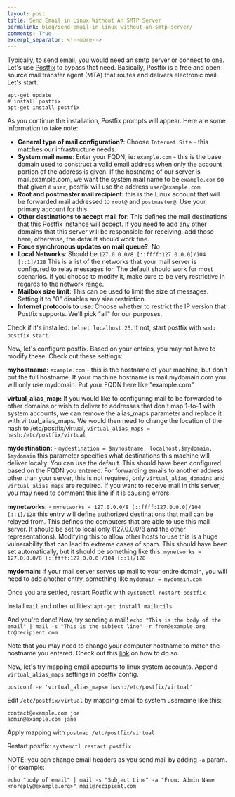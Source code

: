 ```yaml
---
layout: post
title: Send Email in Linux Without An SMTP Server
permalink: blog/send-email-in-linux-without-an-smtp-server/
comments: True
excerpt_separator: <!--more-->
---
```


Typically, to send email, you would need an smtp server or connect to one. Let's use [Postfix](http://www.postfix.org/) to bypass that need. Basically, Postfix is a free and open-source mail transfer agent (MTA) that routes and delivers electronic mail. Let's start.

```shell
apt-get update
# install postfix
apt-get install postfix
```

As you continue the installation, Postfix prompts will appear. Here are some information to take note:

- **General type of mail configuration?**: Choose `Internet Site` - this matches our infrastructure needs.
- **System mail name**: Enter your FQDN, ie: `example.com` - this is the base domain used to construct a valid email address when only the account portion of the address is given. If the hostname of our server is mail.example.com, we want the system mail name to be `example.com` so that given a `user`, postfix will use the address `user@example.com`
- **Root and postmaster mail recipient**: this is the Linux account that will be forwarded mail addressed to `root@` and `postmaster@`. Use your primary account for this.
- **Other destinations to accept mail for**: This defines the mail destinations that this Postfix instance will accept. If you need to add any other domains that this server will be responsible for receiving, add those here, otherwise, the default should work fine.
- **Force synchronous updates on mail queue?**: No
- **Local Networks**: Should be `127.0.0.0/8 [::ffff:127.0.0.0]/104 [::1]/128` This is a list of the networks that your mail server is configured to relay messages for. The default should work for most scenarios. If you choose to modify it, make sure to be very restrictive in regards to the network range.
- **Mailbox size limit**: This can be used to limit the size of messages. Setting it to "0" disables any size restriction.
- **Internet protocols to use**: Choose whether to restrict the IP version that Postfix supports. We'll pick "all" for our purposes.

Check if it's installed: `telnet localhost 25`. If not, start postfix with `sudo postfix start`.

Now, let's configure postfix. Based on your entries, you may not have to modify these. Check out these settings:

**myhostname:** `example.com` - this is the hostname of your machine, but don't put the full hostname. If your machine hostname is mail.mydomain.com you will only use mydomain. Put your FQDN here like "example.com"

**virtual_alias_map:** If you would like to configuring mail to be forwarded to other domains or wish to deliver to addresses that don't map 1-to-1 with system accounts, we can remove the alias_maps parameter and replace it with virtual_alias_maps. We would then need to change the location of the hash to /etc/postfix/virtual, `virtual_alias_maps = hash:/etc/postfix/virtual`

**mydestination:** - `mydestination = $myhostname, localhost.$mydomain, $mydomain` this parameter specifies what destinations this machine will deliver locally. You can use the default. This should have been configured based on the FQDN you entered. For forwarding emails to another address other than your server, this is not required, only `virtual_alias_domains` and `virtual_alias_maps` are required. If you want to receive mail in this server, you may need to comment this line if it is causing errors.

**mynetworks:** - `mynetworks = 127.0.0.0/8 [::ffff:127.0.0.0]/104 [::1]/128` this entry will define authorized destinations that mail can be relayed from. This defines the computers that are able to use this mail server. It should be set to local only (127.0.0.0/8 and the other representations). Modifying this to allow other hosts to use this is a huge vulnerability that can lead to extreme cases of spam. This should have been set automatically, but it should be something like this: `mynetworks = 127.0.0.0/8 [::ffff:127.0.0.0]/104 [::1]/128`

**mydomain:** if your mail server serves up mail to your entire domain, you will need to add another entry, something like `mydomain = mydomain.com`

Once you are settled, restart Postfix with `systemctl restart postfix`

Install `mail` and other utilities: `apt-get install mailutils`

And you're done! Now, try sending a mail! `echo "This is the body of the email" | mail -s "This is the subject line" -r from@example.org to@recipient.com`

Note that you may need to change your computer hostname to match the hostname you entered. Check out this [link](http://askubuntu.com/questions/9540/how-do-i-change-the-computer-name) on how to do so.

Now, let's try mapping email accounts to linux system accounts. Append `virtual_alias_maps` settings in postfix config.

`postconf -e 'virtual_alias_maps= hash:/etc/postfix/virtual'`

Edit `/etc/postfix/virtual` by mapping email to system username like this:

```
contact@example.com joe
admin@example.com jane
```

Apply mapping with `postmap /etc/postfix/virtual`

Restart postfix: `systemctl restart postfix`

NOTE: you can change email headers as you send mail by adding `-a` param. For example: 

```shell
echo "body of email" | mail -s "Subject Line" -a "From: Admin Name <noreply@example.org>" mail@recipient.com
```
